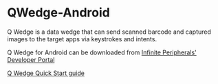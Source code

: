 # QWedge-Android

Q Wedge is a data wedge that can send scanned barcode and captured images to the target apps via keystrokes and intents.

Q Wedge for Android can be downloaded from [Infinite Peripherals' Developer Portal](https://developer.ipcmobile.com)

[Q Wedge Quick Start guide](https://infiniteperipherals.github.io/QWedge-Android/)